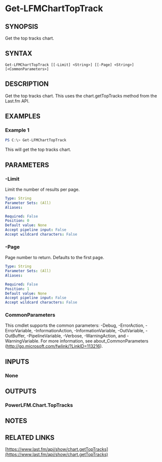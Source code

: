 # Get-LFMChartTopTrack

## SYNOPSIS
Get the top tracks chart.

## SYNTAX

```
Get-LFMChartTopTrack [[-Limit] <String>] [[-Page] <String>] [<CommonParameters>]
```

## DESCRIPTION
Get the top tracks chart. This uses the chart.getTopTracks method from the Last.fm API.

## EXAMPLES

### Example 1
```powershell
PS C:\> Get-LFMChartTopTrack
```

This will get the top tracks chart.

## PARAMETERS

### -Limit
Limit the number of results per page.

```yaml
Type: String
Parameter Sets: (All)
Aliases:

Required: False
Position: 0
Default value: None
Accept pipeline input: False
Accept wildcard characters: False
```

### -Page
Page number to return. Defaults to the first page.

```yaml
Type: String
Parameter Sets: (All)
Aliases:

Required: False
Position: 1
Default value: None
Accept pipeline input: False
Accept wildcard characters: False
```

### CommonParameters
This cmdlet supports the common parameters: -Debug, -ErrorAction, -ErrorVariable, -InformationAction, -InformationVariable, -OutVariable, -OutBuffer, -PipelineVariable, -Verbose, -WarningAction, and -WarningVariable.
For more information, see about_CommonParameters (http://go.microsoft.com/fwlink/?LinkID=113216).

## INPUTS

### None

## OUTPUTS

### PowerLFM.Chart.TopTracks

## NOTES

## RELATED LINKS

[https://www.last.fm/api/show/chart.getTopTracks](https://www.last.fm/api/show/chart.getTopTracks)
